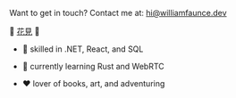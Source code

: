 Want to get in touch? Contact me at: [hi@williamfaunce.dev](mailto:hi@williamfaunce.dev)

:cherry_blossom: [花見](https://williamfaunce.dev/) :cherry_blossom:

- 🚀 skilled in .NET, React, and SQL

- 🌱 currently learning Rust and WebRTC

- ❤️ lover of books, art, and adventuring
